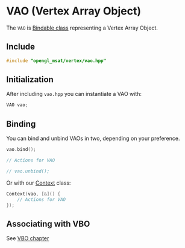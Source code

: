 # VAO (Vertex Array Object)

The ``VAO`` is [Bindable class](../context/context.md) representing a Vertex Array Object.

## Include
````c++
#include "opengl_msat/vertex/vao.hpp"
````

## Initialization
After including ``vao.hpp`` you can instantiate a VAO with:

````c++
VAO vao;
````

## Binding
You can bind and unbind VAOs in two, depending on your preference.

````c++
vao.bind();

// Actions for VAO

// vao.unbind();
````

Or with our [Context](../context/context.md) class:

````c++
Context(vao, [&]() {
    // Actions for VAO
});
````

## Associating with VBO
See [VBO chapter](vbo.md)